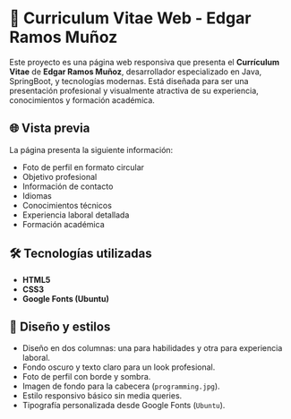 # 💼 Curriculum Vitae Web - Edgar Ramos Muñoz

Este proyecto es una página web responsiva que presenta el **Currículum Vitae** de **Edgar Ramos Muñoz**, desarrollador especializado en Java, SpringBoot, y tecnologías modernas. Está diseñada para ser una presentación profesional y visualmente atractiva de su experiencia, conocimientos y formación académica.

## 🌐 Vista previa

La página presenta la siguiente información:

- Foto de perfil en formato circular
- Objetivo profesional
- Información de contacto
- Idiomas
- Conocimientos técnicos
- Experiencia laboral detallada
- Formación académica

## 🛠 Tecnologías utilizadas

- **HTML5**
- **CSS3**
- **Google Fonts (Ubuntu)**

## 🎨 Diseño y estilos

- Diseño en dos columnas: una para habilidades y otra para experiencia laboral.
- Fondo oscuro y texto claro para un look profesional.
- Foto de perfil con borde y sombra.
- Imagen de fondo para la cabecera (`programming.jpg`).
- Estilo responsivo básico sin media queries.
- Tipografía personalizada desde Google Fonts (`Ubuntu`).




